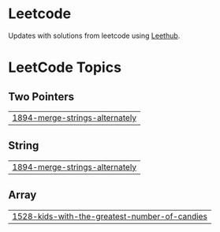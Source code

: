 # Leetcode

Updates with solutions from leetcode using [Leethub](https://github.com/QasimWani/LeetHub).

<!---LeetCode Topics Start-->
# LeetCode Topics
## Two Pointers
|  |
| ------- |
| [1894-merge-strings-alternately](https://github.com/Scc33/Leetcode/tree/master/1894-merge-strings-alternately) |
## String
|  |
| ------- |
| [1894-merge-strings-alternately](https://github.com/Scc33/Leetcode/tree/master/1894-merge-strings-alternately) |
## Array
|  |
| ------- |
| [1528-kids-with-the-greatest-number-of-candies](https://github.com/Scc33/Leetcode/tree/master/1528-kids-with-the-greatest-number-of-candies) |
<!---LeetCode Topics End-->